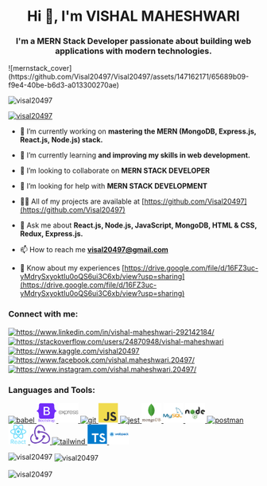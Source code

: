 <h1 align="center">Hi 👋, I'm VISHAL MAHESHWARI</h1>
<h3 align="center">I'm a MERN Stack Developer passionate about building web applications with modern technologies.</h3>
![mernstack_cover](https://github.com/Visal20497/Visal20497/assets/147162171/65689b09-f9e4-40be-b6d3-a013300270ae)


<p align="left"> <img src="https://komarev.com/ghpvc/?username=visal20497&label=Profile%20views&color=0e75b6&style=flat" alt="visal20497" /> </p>

<p align="left"> <a href="https://github.com/ryo-ma/github-profile-trophy"><img src="https://github-profile-trophy.vercel.app/?username=visal20497" alt="visal20497" /></a> </p>

- 🔭 I’m currently working on **mastering the MERN (MongoDB, Express.js, React.js, Node.js) stack.**

- 🌱 I’m currently learning **and improving my skills in web development.**

- 👯 I’m looking to collaborate on **MERN STACK DEVELOPER**

- 🤝 I’m looking for help with **MERN STACK DEVELOPMENT**

- 👨‍💻 All of my projects are available at [https://github.com/Visal20497](https://github.com/Visal20497)

- 💬 Ask me about **React.js, Node.js, JavaScript, MongoDB, HTML & CSS, Redux, Express.js.**

- 📫 How to reach me **visal20497@gmail.com**

- 📄 Know about my experiences [https://drive.google.com/file/d/16FZ3uc-yMdrySxyoktIu0oQS6ui3C6xb/view?usp=sharing](https://drive.google.com/file/d/16FZ3uc-yMdrySxyoktIu0oQS6ui3C6xb/view?usp=sharing)

<h3 align="left">Connect with me:</h3>
<p align="left">
<a href="https://linkedin.com/in/https://www.linkedin.com/in/vishal-maheshwari-292142184/" target="blank"><img align="center" src="https://raw.githubusercontent.com/rahuldkjain/github-profile-readme-generator/master/src/images/icons/Social/linked-in-alt.svg" alt="https://www.linkedin.com/in/vishal-maheshwari-292142184/" height="30" width="40" /></a>
<a href="https://stackoverflow.com/users/https://stackoverflow.com/users/24870948/vishal-maheshwari" target="blank"><img align="center" src="https://raw.githubusercontent.com/rahuldkjain/github-profile-readme-generator/master/src/images/icons/Social/stack-overflow.svg" alt="https://stackoverflow.com/users/24870948/vishal-maheshwari" height="30" width="40" /></a>
<a href="https://kaggle.com/https://www.kaggle.com/vishal20497" target="blank"><img align="center" src="https://raw.githubusercontent.com/rahuldkjain/github-profile-readme-generator/master/src/images/icons/Social/kaggle.svg" alt="https://www.kaggle.com/vishal20497" height="30" width="40" /></a>
<a href="https://fb.com/https://www.facebook.com/vishal.maheshwari.20497/" target="blank"><img align="center" src="https://raw.githubusercontent.com/rahuldkjain/github-profile-readme-generator/master/src/images/icons/Social/facebook.svg" alt="https://www.facebook.com/vishal.maheshwari.20497/" height="30" width="40" /></a>
<a href="https://instagram.com/https://www.instagram.com/vishal.maheshwari.20497/" target="blank"><img align="center" src="https://raw.githubusercontent.com/rahuldkjain/github-profile-readme-generator/master/src/images/icons/Social/instagram.svg" alt="https://www.instagram.com/vishal.maheshwari.20497/" height="30" width="40" /></a>
</p>

<h3 align="left">Languages and Tools:</h3>
<p align="left"> <a href="https://babeljs.io/" target="_blank" rel="noreferrer"> <img src="https://www.vectorlogo.zone/logos/babeljs/babeljs-icon.svg" alt="babel" width="40" height="40"/> </a> <a href="https://getbootstrap.com" target="_blank" rel="noreferrer"> <img src="https://raw.githubusercontent.com/devicons/devicon/master/icons/bootstrap/bootstrap-plain-wordmark.svg" alt="bootstrap" width="40" height="40"/> </a> <a href="https://expressjs.com" target="_blank" rel="noreferrer"> <img src="https://raw.githubusercontent.com/devicons/devicon/master/icons/express/express-original-wordmark.svg" alt="express" width="40" height="40"/> </a> <a href="https://git-scm.com/" target="_blank" rel="noreferrer"> <img src="https://www.vectorlogo.zone/logos/git-scm/git-scm-icon.svg" alt="git" width="40" height="40"/> </a> <a href="https://developer.mozilla.org/en-US/docs/Web/JavaScript" target="_blank" rel="noreferrer"> <img src="https://raw.githubusercontent.com/devicons/devicon/master/icons/javascript/javascript-original.svg" alt="javascript" width="40" height="40"/> </a> <a href="https://jestjs.io" target="_blank" rel="noreferrer"> <img src="https://www.vectorlogo.zone/logos/jestjsio/jestjsio-icon.svg" alt="jest" width="40" height="40"/> </a> <a href="https://www.mongodb.com/" target="_blank" rel="noreferrer"> <img src="https://raw.githubusercontent.com/devicons/devicon/master/icons/mongodb/mongodb-original-wordmark.svg" alt="mongodb" width="40" height="40"/> </a> <a href="https://www.mysql.com/" target="_blank" rel="noreferrer"> <img src="https://raw.githubusercontent.com/devicons/devicon/master/icons/mysql/mysql-original-wordmark.svg" alt="mysql" width="40" height="40"/> </a> <a href="https://nodejs.org" target="_blank" rel="noreferrer"> <img src="https://raw.githubusercontent.com/devicons/devicon/master/icons/nodejs/nodejs-original-wordmark.svg" alt="nodejs" width="40" height="40"/> </a> <a href="https://postman.com" target="_blank" rel="noreferrer"> <img src="https://www.vectorlogo.zone/logos/getpostman/getpostman-icon.svg" alt="postman" width="40" height="40"/> </a> <a href="https://reactjs.org/" target="_blank" rel="noreferrer"> <img src="https://raw.githubusercontent.com/devicons/devicon/master/icons/react/react-original-wordmark.svg" alt="react" width="40" height="40"/> </a> <a href="https://redux.js.org" target="_blank" rel="noreferrer"> <img src="https://raw.githubusercontent.com/devicons/devicon/master/icons/redux/redux-original.svg" alt="redux" width="40" height="40"/> </a> <a href="https://tailwindcss.com/" target="_blank" rel="noreferrer"> <img src="https://www.vectorlogo.zone/logos/tailwindcss/tailwindcss-icon.svg" alt="tailwind" width="40" height="40"/> </a> <a href="https://www.typescriptlang.org/" target="_blank" rel="noreferrer"> <img src="https://raw.githubusercontent.com/devicons/devicon/master/icons/typescript/typescript-original.svg" alt="typescript" width="40" height="40"/> </a> <a href="https://webpack.js.org" target="_blank" rel="noreferrer"> <img src="https://raw.githubusercontent.com/devicons/devicon/d00d0969292a6569d45b06d3f350f463a0107b0d/icons/webpack/webpack-original-wordmark.svg" alt="webpack" width="40" height="40"/> </a> </p>

<p><img align="left" src="https://github-readme-stats.vercel.app/api/top-langs?username=visal20497&show_icons=true&locale=en&layout=compact" alt="visal20497" /></p>

<p>&nbsp;<img align="center" src="https://github-readme-stats.vercel.app/api?username=visal20497&show_icons=true&locale=en" alt="visal20497" /></p>

<p><img align="center" src="https://github-readme-streak-stats.herokuapp.com/?user=visal20497&" alt="visal20497" /></p>
